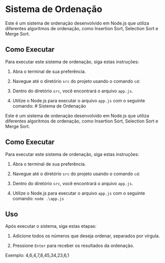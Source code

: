 # Sistema de Ordenação

Este é um sistema de ordenação desenvolvido em Node.js que utiliza diferentes algoritmos de ordenação, como Insertion Sort, Selection Sort e Merge Sort.

## Como Executar

Para executar este sistema de ordenação, siga estas instruções:

1. Abra o terminal de sua preferência.

2. Navegue até o diretório `src` do projeto usando o comando `cd`:

3. Dentro do diretório `src`, você encontrará o arquivo `app.js`.

4. Utilize o Node.js para executar o arquivo `app.js` com o seguinte comando: # Sistema de Ordenação

Este é um sistema de ordenação desenvolvido em Node.js que utiliza diferentes algoritmos de ordenação, como Insertion Sort, Selection Sort e Merge Sort.

## Como Executar

Para executar este sistema de ordenação, siga estas instruções:

1. Abra o terminal de sua preferência.

2. Navegue até o diretório `src` do projeto usando o comando `cd`:

3. Dentro do diretório `src`, você encontrará o arquivo `app.js`.

4. Utilize o Node.js para executar o arquivo `app.js` com o seguinte comando: `node .\app.js`


## Uso

Após executar o sistema, siga estas etapas:

1. Adicione todos os números que deseja ordenar, separados por vírgula.

2. Pressione `Enter` para receber os resultados da ordenação.

Exemplo: 4,6,4,7,8,45,34,23,6,1

